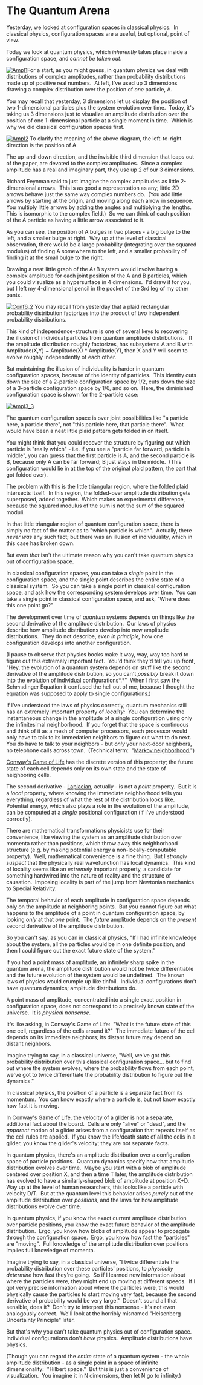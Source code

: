 
# The Quantum Arena

Yesterday, we looked at configuration spaces in classical physics. 
In classical physics, configuration spaces are a useful, but
optional, point of view.

Today we look at quantum physics, which *inherently* takes place
inside a configuration space, and *cannot be taken out*.

[![Ampl1](http://lesswrong.com/static/imported/2008/04/15/ampl1.png "Ampl1")](http://lesswrong.com/static/imported/2008/04/15/ampl1.png)For
a start, as you might guess, in quantum physics we deal with
distributions of complex amplitudes, rather than probability
distributions made up of positive real numbers.  At left, I've used
up 3 dimensions drawing a complex distribution over the position of
*one* particle, A.

You may recall that yesterday, 3 dimensions let us display the
position of two 1-dimensional particles plus the system evolution
over time.  Today, it's taking us 3 dimensions just to visualize an
amplitude distribution over the position of one 1-dimensional
particle at a single moment in time.  Which is why we did classical
configuration spaces first.

[![Ampl2](http://lesswrong.com/static/imported/2008/04/15/ampl2.png "Ampl2")](http://lesswrong.com/static/imported/2008/04/15/ampl2.png)
To clarify the meaning of the above diagram, the left-to-right
direction is the position of A.

The up-and-down direction, and the invisible third dimension that
leaps out of the paper, are devoted to the complex amplitudes. 
Since a complex amplitude has a real and imaginary part, they use
up 2 of our 3 dimensions.

Richard Feynman said to just imagine the complex amplitudes as
little 2-dimensional arrows.  This is as good a representation as
any; little 2D arrows behave just the same way complex numbers do. 
(You add little arrows by starting at the origin, and moving along
each arrow in sequence.  You multiply little arrows by adding the
angles and multiplying the lengths.  This is isomorphic to the
complex field.)  So we can think of each position of the A particle
as having a little arrow associated to it.

As you can see, the position of A bulges in two places - a big
bulge to the left, and a smaller bulge at right.  Way up at the
level of classical observation, there would be a large probability
(integrating over the squared modulus) of finding A somewhere to
the left, and a smaller probability of finding it at the small
bulge to the right.

Drawing a neat little graph of the A+B system would involve having
a complex amplitude for each joint position of the A and B
particles, which you could visualize as a hypersurface in 4
dimensions.  I'd draw it for you, but I left my 4-dimensional
pencil in the pocket of the 3rd leg of my other pants.

[![Conf6\_2](http://lesswrong.com/static/imported/2008/04/15/conf6_2.png "Conf6_2")](http://lesswrong.com/static/imported/2008/04/15/conf6_2.png)
You may recall from yesterday that a plaid rectangular probability
distribution factorizes into the product of two independent
probability distributions.

This kind of independence-structure is one of several keys to
recovering the illusion of individual particles from quantum
amplitude distributions.   If the amplitude distribution roughly
factorizes, has subsystems A and B with Amplitude(X,Y) \~
Amplitude(X) \* Amplitude(Y), then X and Y will seem to evolve
roughly independently of each other.

But maintaining the illusion of individuality is harder in quantum
configuration spaces, because of the identity of particles.  This
identity cuts down the size of a 2-particle configuration space by
1/2, cuts down the size of a 3-particle configuration space by 1/6,
and so on.  Here, the diminished configuration space is shown for
the 2-particle case:



[![Ampl3\_3](http://lesswrong.com/static/imported/2008/04/15/ampl3_3.png "Ampl3_3")](http://lesswrong.com/static/imported/2008/04/15/ampl3_3.png)

The quantum configuration space is over joint possibilities like "a
particle here, a particle there", not "this particle here, that
particle there".  What would have been a neat little plaid pattern
gets folded in on itself.

You might think that you could recover the structure by figuring
out which particle is "really which" - i.e. if you see a "particle
far forward, particle in middle", you can guess that the first
particle is A, and the second particle is B, because only A can be
far forward; B just stays in the middle.  (This configuration would
lie in at the top of the original plaid pattern, the part that got
folded over).

The problem with this is the little triangular region, where the
folded plaid intersects itself.  In this region, the folded-over
amplitude distribution gets superposed, added together.  Which
makes an experimental difference, because the squared modulus of
the sum is not the sum of the squared moduli.

In that little triangular region of quantum configuration space,
there is simply no fact of the matter as to "which particle is
which".  Actually, there *never was* any such fact; but there was
an illusion of individuality, which in this case has broken down.

But even *that* isn't the ultimate reason why you can't take
quantum physics out of configuration space.

In classical configuration spaces, you can take a *single* point in
the configuration space, and the single point describes the entire
state of a classical system.  So you can take a single point in
classical configuration space, and ask how the corresponding system
develops over time.  You can take a single point in classical
configuration space, and ask, "Where does this one point go?"

The development over time of *quantum* systems depends on things
like the second derivative of the amplitude distribution.  Our laws
of physics describe how amplitude distributions develop into new
amplitude distributions.  They do not describe,
*even in principle,* how one configuration develops into another
configuration.

(I pause to observe that physics books make it way, way, way too
hard to figure out this extremely important fact.  You'd think
they'd tell you up front, "Hey, the evolution of a quantum system
depends on stuff like the second derivative of the amplitude
distribution, so you can't *possibly* break it down into the
evolution of individual configurations*.*"  When I first saw the
Schrรถdinger Equation it confused the hell out of me, because I
thought the equation was supposed to apply to single
configurations.)

If I've understood the laws of physics correctly, quantum mechanics
still has an extremely important property of *locality:*  You can
determine the instantaneous change in the amplitude of a single
configuration using only the infinitesimal neighborhood.  If you
forget that the space is continuous and think of it as a mesh of
computer processors, each processor would only have to talk to its
immedatien neighbors to figure out what to do next.  You do have to
talk to your neighbors - but *only* your next-door neighbors, no
telephone calls across town.  (Technical term: 
"[Markov neighborhood.](http://en.wikipedia.org/wiki/Markov_blanket)")

[Conway's Game of Life](http://en.wikipedia.org/wiki/Conway's_Game_of_Life)
has the discrete version of this property; the future state of each
cell depends only on its own state and the state of neighboring
cells.

The second derivative -
[Laplacian](http://en.wikipedia.org/wiki/Laplace_operator),
actually - is not a *point* property.  But it is a *local*
property, where knowing the immediate neighborhood tells you
everything, regardless of what the rest of the distribution looks
like.  Potential energy, which also plays a role in the evolution
of the amplitude, can be computed at a *single* positional
configuration (if I've understood correctly).

There are mathematical transformations physicists use for their
convenience, like viewing the system as an amplitude distribution
over momenta rather than positions, which throw away this
neighborhood structure (e.g. by making potential energy a
non-locally-computable property).  Well, mathematical convenience
is a fine thing.  But I *strongly suspect* that the physically real
wavefunction has local dynamics.  This kind of locality seems like
an *extremely* important property, a candidate for something
hardwired into the nature of reality and the structure of
causation.  Imposing locality is part of the jump from Newtonian
mechanics to Special Relativity.

The temporal behavior of each amplitude in configuration space
depends only on the amplitude at neighboring points.  But you
cannot figure out what happens to the amplitude of a point in
quantum configuration space, by looking *only* at that *one*
point.  The *future* amplitude depends on the *present* second
derivative of the amplitude distribution.

So you can't say, as you can in classical physics, "If I had
infinite knowledge about the system, all the particles would be in
one definite position, and then I could figure out the exact future
state of the system."

If you had a point mass of amplitude, an infinitely sharp spike in
the quantum arena, the amplitude distribution would not be twice
differentiable and the future evolution of the system would be
undefined.  The known laws of physics would crumple up like
tinfoil.  Individual configurations don't have quantum dynamics;
amplitude distributions do.

A point mass of amplitude, concentrated into a single exact
position in configuration space, does not correspond to a precisely
known state of the universe.  It is *physical nonsense*.

It's like asking, in Conway's Game of Life:  "What is the future
state of this one cell, regardless of the cells around it?"  The
immediate future of the cell depends on its immediate neighbors;
its distant future may depend on distant neighbors.

Imagine trying to say, in a classical universe, "Well, we've got
this probability distribution over this classical configuration
space... but to find out where the system evolves, where the
probability flows from each point, we've got to twice differentiate
the probability distribution to figure out the dynamics."

In classical physics, the position of a particle is a separate fact
from its momentum.  You can know exactly where a particle is, but
not know exactly how fast it is moving.

In Conway's Game of Life, the velocity of a glider is not a
separate, additional fact about the board.  Cells are only "alive"
or "dead", and the *apparent* motion of a glider arises from a
configuration that repeats itself as the cell rules are applied. 
If you know the life/death state of all the cells in a glider, you
know the glider's velocity; they are not separate facts.

In quantum physics, there's an amplitude distribution over a
configuration space of particle positions.  Quantum dynamics
specify how that amplitude distribution evolves over time.  Maybe
you start with a blob of amplitude centered over position X, and
then a time T later, the amplitude distribution has evolved to have
a similarly-shaped blob of amplitude at position X+D.  Way up at
the level of human researchers, this looks like a particle with
velocity D/T.  But at the quantum level this behavior arises
*purely* out of the amplitude distribution over *positions,* and
the laws for how amplitude distributions evolve over time.

In quantum physics, if you know the exact current amplitude
distribution over particle positions, you know the exact future
behavior of the amplitude distribution.  Ergo, you know how blobs
of amplitude appear to propagate through the configuration space. 
Ergo, you know how fast the "particles" are "moving".  Full
knowledge of the amplitude distribution over positions implies full
knowledge of momenta.

Imagine trying to say, in a classical universe, "I twice
differentiate the probability distribution over these particles'
positions, to *physically determine* how fast they're going.  So if
I learned new information about where the particles were, they
might end up moving at different speeds.  If I got very precise
information about where the particles were, this would physically
cause the particles to start moving very fast, because the second
derivative of probability would be very large."  Doesn't sound all
that sensible, does it?  Don't try to interpret this nonsense -
it's not even analogously correct.  We'll look at the horribly
misnamed "Heisenberg Uncertainty Principle" later.

But that's why you can't take quantum physics out of configuration
space.  Individual configurations don't *have* physics.  Amplitude
distributions have physics.

(Though you can regard the *entire* state of a quantum system - the
whole amplitude distribution - as a single point in a space of
infinite dimensionality:  "Hilbert space."  But this is just a
convenience of visualization.  You imagine it in N dimensions, then
let N go to infinity.)
